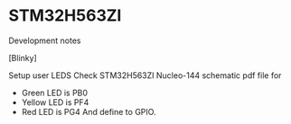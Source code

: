# STM32H563ZI
Development notes

[Blinky]

Setup user LEDS
Check STM32H563ZI Nucleo-144 schematic pdf file for
- Green LED is PB0
- Yellow LED is PF4
- Red LED is PG4
And define to GPIO.

